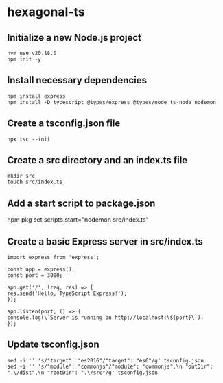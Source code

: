 # hexagonal-ts

## Initialize a new Node.js project

```
nvm use v20.18.0
npm init -y
```

## Install necessary dependencies

```
npm install express
npm install -D typescript @types/express @types/node ts-node nodemon
```

## Create a tsconfig.json file

```
npx tsc --init
```

## Create a src directory and an index.ts file

```
mkdir src
touch src/index.ts
```

## Add a start script to package.json

npm pkg set scripts.start="nodemon src/index.ts"

## Create a basic Express server in src/index.ts

```
import express from 'express';

const app = express();
const port = 3000;

app.get('/', (req, res) => {
res.send('Hello, TypeScript Express!');
});

app.listen(port, () => {
console.log(\`Server is running on http://localhost:\${port}\`);
});
```

## Update tsconfig.json

```
sed -i '' 's/"target": "es2016"/"target": "es6"/g' tsconfig.json
sed -i '' 's/"module": "commonjs"/"module": "commonjs",\n "outDir": ".\/dist",\n "rootDir": ".\/src"/g' tsconfig.json
```